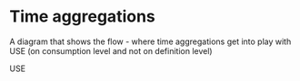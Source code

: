 # Time aggregations

A diagram that shows the flow - where time aggregations get into play with USE (on consumption level and not on definition level)

USE

